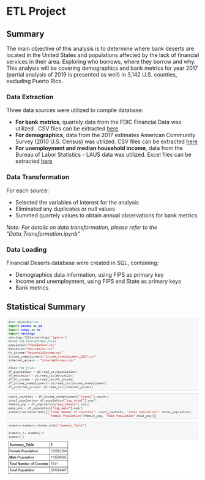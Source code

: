 # ETL Project

## Summary
The main objective of this analysis is to determine where bank deserts are located in the United States and populations affected by the lack of financial services in their area. Exploring who borrows, where they borrow and why. This analysis will be covering demographics and bank metrics for year 2017 (partial analysis of 2019 is presented as well) in 3,142 U.S. counties, excluding Puerto Rico.

### Data Extraction
Three data sources were utilized to compile database:
* **For bank metrics**, quartely data from the FDIC Financial Data was utilized . CSV files can be extracted [here](https://www5.fdic.gov/idasp/advSearch_warp_download_all.asp?intTab=1)
* **For demographics**, data from the 2017 estimates American Community Survey (2010 U.S. Census) was utilized. CSV files can be extracted [here](https://factfinder.census.gov/faces/nav/jsf/pages/index.xhtml)
* **For unemployment and median household income**, data from the Bureau of Labor Statistics - LAUS data was utilized. Excel files can be extracted [here](https://www.bls.gov/lau/)
 
### Data Transformation 
 For each source: 
 * Selected the variables of interest for the analysis
 * Eliminated any duplicates or null values
 * Summed quartely values to obtain annual observations for bank metrics
 
 _Note: For details on data transformation, please refer to the \"Data_Transformation.ipynb\"_
 
 ### Data Loading
 Financial Deserts database were created in SQL, containing:
 * Demographics data information, using FIPS as primary key
 * Income and unemployment, using FIPS and State as primary keys
 * Bank metrics
 
 ## Statistical Summary
 ![Test Image 3](https://github.com/mserobabina/Banking_deserts/blob/master/ETL%20Project/jupyter.PNG)
